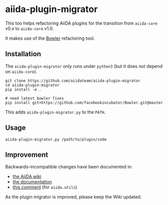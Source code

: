 # aiida-plugin-migrator

This too helps refactoring AiiDA plugins for 
the transition from `aiida-core` v0.x to `aiida-core` v1.0.

It makes use of the [Bowler](https://github.com/facebookincubator/Bowler) refactoring tool.

## Installation

The `aiida-plugin-migrator` only runs under `python3`
(but it does *not* depend on `aiida-core`).

```
git clone https://github.com/aiidateam/aiida-plugin-migrator
cd aiida-plugin-migrator
pip install -e .

# need latest bowler fixes
pip install git+https://github.com/facebookincubator/Bowler.git@master
```

This adds `aiida-plugin-migrator.py` to the `PATH`.

## Usage

```
aiida-plugin-migrator.py /path/to/plugin/code
```

## Improvement

Backwards-incompatible changes have been documented in:

 * [the AiiDA wiki](https://github.com/aiidateam/aiida_core/wiki/Backward-incompatible-changes-in-1.0.0)
 * [the documentation](https://aiida-core.readthedocs.io/en/latest/developer_guide/design/changes.html)
 * [this comment](https://github.com/aiidateam/aiida_core/issues/2311#issuecomment-444972896) (for `aiida.utils`)

As the plugin migrator is improved, please keep the Wiki updated.
